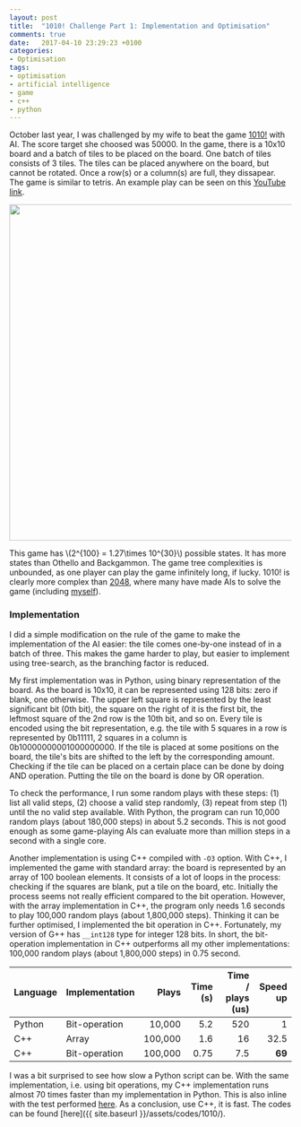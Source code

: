 ```yaml
---
layout: post
title:  "1010! Challenge Part 1: Implementation and Optimisation"
comments: true
date:   2017-04-10 23:29:23 +0100
categories:
- Optimisation
tags:
- optimisation
- artificial intelligence
- game
- c++
- python
---
```


October last year, I was challenged by my wife to beat the game [1010!](http://1010ga.me/) with AI. The score target she choosed was 50000.
In the game, there is a 10x10 board and a batch of tiles to be placed on the board. One batch of tiles consists of 3 tiles.
The tiles can be placed anywhere on the board, but cannot be rotated. Once a row(s) or a column(s) are full, they dissapear.
The game is similar to tetris. An example play can be seen on this [YouTube link](https://www.youtube.com/watch?v=x4tAyV16D_4).

<a href="{{ site.baseurl }}/assets/snapshot-1010.png"><img src="{{ site.baseurl }}/assets/snapshot-1010.png" width="600"/></a>

This game has \\(2^{100} = 1.27\times 10^{30}\\) possible states. It has more states than Othello and Backgammon.
The game tree complexities is unbounded, as one player can play the game infinitely long, if lucky.
1010! is clearly more complex than [2048](http://2048game.com/), where many have made AIs to solve the game (including [myself](https://www.facebook.com/photo.php?fbid=10208247014366508&set=a.2105079480047.116338.1637320666&type=3&theater)).

### Implementation

I did a simple modification on the rule of the game to make the implementation of the AI easier: the tile comes one-by-one instead of in a batch of three.
This makes the game harder to play, but easier to implement using tree-search, as the branching factor is reduced.

My first implementation was in Python, using binary representation of the board. As the board is 10x10, it can be represented using 128 bits: zero if blank, one otherwise.
The upper left square is represented by the least significant bit (0th bit), the square on the right of it is the first bit, the leftmost square of the 2nd row is the 10th bit, and so on.
Every tile is encoded using the bit representation, e.g. the tile with 5 squares in a row is represented by 0b11111, 2 squares in a column is 0b10000000001000000000.
If the tile is placed at some positions on the board, the tile's bits are shifted to the left by the corresponding amount.
Checking if the tile can be placed on a certain place can be done by doing AND operation. Putting the tile on the board is done by OR operation.

To check the performance, I run some random plays with these steps: (1) list all valid steps, (2) choose a valid step randomly, (3) repeat from step (1) until the no valid step available.
With Python, the program can run 10,000 random plays (about 180,000 steps) in about 5.2 seconds.
This is not good enough as some game-playing AIs can evaluate more than million steps in a second with a single core.

Another implementation is using C++ compiled with `-O3` option.
With C++, I implemented the game with standard array: the board is represented by an array of 100 boolean elements.
It consists of a lot of loops in the process: checking if the squares are blank, put a tile on the board, etc.
Initially the process seems not really efficient compared to the bit operation.
However, with the array implementation in C++, the program only needs 1.6 seconds to play 100,000 random plays (about 1,800,000 steps).
Thinking it can be further optimised, I implemented the bit operation in C++. Fortunately, my version of G++ has `__int128` type for integer 128 bits.
In short, the bit-operation implementation in C++ outperforms all my other implementations: 100,000 random plays (about 1,800,000 steps) in 0.75 second.

| Language | Implementation | Plays   | Time (s) | Time / plays (us) | Speed up |
| -------- | -------------- | ------: | -------: | ----------------: | -------: |
| Python   | Bit-operation  | 10,000  | 5.2      | 520               |    1     |
| C++      | Array          | 100,000 | 1.6      |  16               | 32.5     |
| C++      | Bit-operation  | 100,000 | 0.75     | 7.5               | **69**   |

I was a bit surprised to see how slow a Python script can be. With the same implementation, i.e. using bit operations, my C++ implementation runs almost 70 times faster than my implementation in Python.
This is also inline with the test performed [here](http://blog.dhananjaynene.com/2008/07/performance-comparison-c-java-python-ruby-jython-jruby-groovy/).
As a conclusion, use C++, it is fast. The codes can be found [here]({{ site.baseurl }}/assets/codes/1010/).